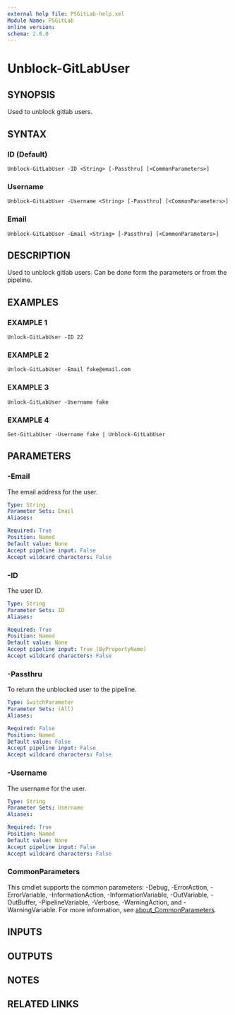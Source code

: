 ```yaml
---
external help file: PSGitLab-help.xml
Module Name: PSGitLab
online version:
schema: 2.0.0
---
```


# Unblock-GitLabUser

## SYNOPSIS
Used to unblock gitlab users.

## SYNTAX

### ID (Default)
```
Unblock-GitLabUser -ID <String> [-Passthru] [<CommonParameters>]
```

### Username
```
Unblock-GitLabUser -Username <String> [-Passthru] [<CommonParameters>]
```

### Email
```
Unblock-GitLabUser -Email <String> [-Passthru] [<CommonParameters>]
```

## DESCRIPTION
Used to unblock gitlab users. 
Can be done form the parameters or from the pipeline.

## EXAMPLES

### EXAMPLE 1
```
Unlock-GitLabUser -ID 22
```

### EXAMPLE 2
```
Unlock-GitLabUser -Email fake@email.com
```

### EXAMPLE 3
```
Unlock-GitLabUser -Username fake
```

### EXAMPLE 4
```
Get-GitLabUser -Username fake | Unblock-GitLabUser
```

## PARAMETERS

### -Email
The email address for the user.

```yaml
Type: String
Parameter Sets: Email
Aliases:

Required: True
Position: Named
Default value: None
Accept pipeline input: False
Accept wildcard characters: False
```

### -ID
The user ID.

```yaml
Type: String
Parameter Sets: ID
Aliases:

Required: True
Position: Named
Default value: None
Accept pipeline input: True (ByPropertyName)
Accept wildcard characters: False
```

### -Passthru
To return the unblocked user to the pipeline.

```yaml
Type: SwitchParameter
Parameter Sets: (All)
Aliases:

Required: False
Position: Named
Default value: False
Accept pipeline input: False
Accept wildcard characters: False
```

### -Username
The username for the user.

```yaml
Type: String
Parameter Sets: Username
Aliases:

Required: True
Position: Named
Default value: None
Accept pipeline input: False
Accept wildcard characters: False
```

### CommonParameters
This cmdlet supports the common parameters: -Debug, -ErrorAction, -ErrorVariable, -InformationAction, -InformationVariable, -OutVariable, -OutBuffer, -PipelineVariable, -Verbose, -WarningAction, and -WarningVariable. For more information, see [about_CommonParameters](http://go.microsoft.com/fwlink/?LinkID=113216).

## INPUTS

## OUTPUTS

## NOTES

## RELATED LINKS
